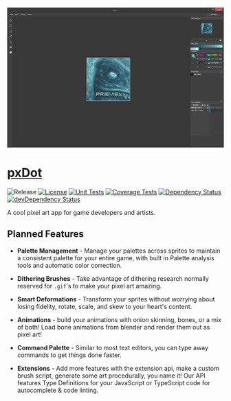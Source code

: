 [![Screenshot][website-img]][website-url]

# [pxDot](https://pxdot.com)

![Release][release-img]
[![License][license-img]][license-url]
[![Unit Tests][travis-img]][travis-url]
[![Coverage Tests][codecov-img]][codecov-url]
[![Dependency Status][david-img]][david-url]
[![devDependency Status][david-dev-img]][david-dev-url]

A cool pixel art app for game developers and artists. 

## Planned Features

- **Palette Management** - Manage your palettes across sprites to maintain a consistent palette for your entire game, with built in Palette analysis tools and automatic color correction.

- **Dithering Brushes** - Take advantage of dithering research normally reserved for `.gif`'s to make your pixel art amazing.

- **Smart Deformations** - Transform your sprites without worrying about losing fidelity, rotate, scale, and skew to your heart's content.

- **Animations** - build your animations with onion skinning, bones, or a mix of both! Load bone animations from blender and render them out as pixel art!

- **Command Palette** - Similar to most text editors, you can type away commands to get things done faster.

- **Extensions** - Add more features with the extension api, make a custom brush script, generate some art procedurally, you name it! Our API features Type Definitions for your JavaScript or TypeScript code for autocomplete & code linting.

[website-img]: docs/gallery/screenshot.png
[website-url]: http://pxdot.com
[release-img]: https://img.shields.io/badge/release-0.1.0-4dbfcc.svg?style=flat-square
[license-img]: http://img.shields.io/:license-mit-blue.svg?style=flat-square
[license-url]: https://opensource.org/licenses/MIT
[david-url]: https://david-dm.org/hyperfuse/pxdot&path=packages/pxdot
[david-img]: https://david-dm.org/hyperfuse/pxdot.svg?style=flat-square&path=packages/pxdot
[david-dev-url]: https://david-dm.org/hyperfuse/pxdot#info=devDependencies&path=packages/pxdot
[david-dev-img]: https://david-dm.org/hyperfuse/pxdot/dev-status.svg?style=flat-square&path=packages/pxdot
[travis-img]: https://img.shields.io/travis/hyperfuse/pxdot.svg?style=flat-square
[travis-url]:https://travis-ci.org/hyperfuse/pxdot
[codecov-img]:https://img.shields.io/codecov/c/github/hyperfuse/pdotx.svg?style=flat-square
[codecov-url]: https://codecov.io/gh/hyperfuse/pxdot
